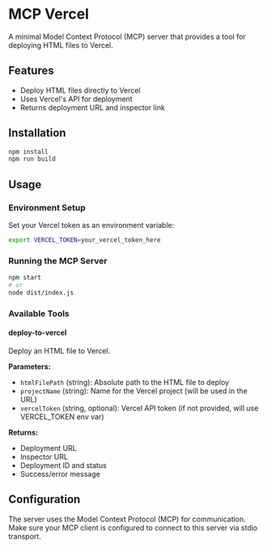 # MCP Vercel

A minimal Model Context Protocol (MCP) server that provides a tool for deploying HTML files to Vercel.

## Features

- Deploy HTML files directly to Vercel
- Uses Vercel's API for deployment
- Returns deployment URL and inspector link

## Installation

```bash
npm install
npm run build
```

## Usage

### Environment Setup

Set your Vercel token as an environment variable:

```bash
export VERCEL_TOKEN=your_vercel_token_here
```

### Running the MCP Server

```bash
npm start
# or
node dist/index.js
```

### Available Tools

#### deploy-to-vercel

Deploy an HTML file to Vercel.

**Parameters:**
- `htmlFilePath` (string): Absolute path to the HTML file to deploy
- `projectName` (string): Name for the Vercel project (will be used in the URL)
- `vercelToken` (string, optional): Vercel API token (if not provided, will use VERCEL_TOKEN env var)

**Returns:**
- Deployment URL
- Inspector URL
- Deployment ID and status
- Success/error message

## Configuration

The server uses the Model Context Protocol (MCP) for communication. Make sure your MCP client is configured to connect to this server via stdio transport.
